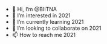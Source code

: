 - 👋 Hi, I’m @BIITNA
- 👀 I’m interested in 2021
- 🌱 I’m currently learning 2021
- 💞️ I’m looking to collaborate on 2021
- 📫 How to reach me 2021

<!---
BIITNA/BIITNA is a ✨ special ✨ repository because its `README.md` (this file) appears on your GitHub profile.
You can click the Preview link to take a look at your changes.
--->

